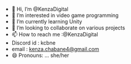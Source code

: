 - 👋 Hi, I’m @KenzaDigital
- 👀 I’m interested in video game programming
- 🌱 I’m currently learning Unity
- 💞️ I’m looking to collaborate on various projects
- 📫 How to reach me :@KenzaDigital
- Discord id : kcbne
- email : kenza.chabane4@gmail.com
- 😄 Pronouns: ... she/her 


<!---
KenzaDigital/KenzaDigital is a ✨ special ✨ repository because its `README.md` (this file) appears on your GitHub profile.
You can click the Preview link to take a look at your changes.
--->
